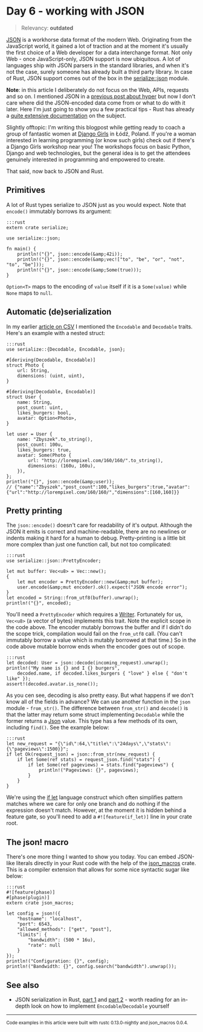 # Day 6 - working with JSON

> Relevancy: **outdated**

[JSON](http://en.wikipedia.org/wiki/JSON) is a workhorse data format of the modern Web. Originating from the JavaScript world, it gained a lot of traction and at the moment it's usually the first choice of a Web developer for a data interchange format. Not only Web - once JavaScript-only, JSON support is now ubiquitous. A lot of languages ship with JSON parsers in the standard libraries, and when it's not the case, surely someone has already built a third party library. In case of Rust, JSON support comes out of the box in the [serialize::json](http://doc.rust-lang.org/serialize/json/) module.

**Note**: in this article I deliberately do not focus on the Web, APIs, requests and so on. I mentioned JSON in a [previous post about hyper](http://siciarz.net/24-days-of-rust-hyper/) but now I don't care where did the JSON-encoded data come from or what to do with it later. Here I'm just going to show you a few practical tips - Rust has already a [quite extensive documentation](http://doc.rust-lang.org/serialize/json/) on the subject.

Slightly offtopic: I'm writing this blogpost while getting ready to coach a group of fantastic women at [Django Girls](http://djangogirls.org/) in Łódź, Poland. If you're a woman interested in learning programming (or know such girls) check out if there's a Django Girls workshop near you! The workshops focus on basic Python, Django and web technologies, but the general idea is to get the attendees genuinely interested in programming and empowered to create.

That said, now back to JSON and Rust.

Primitives
----------

A lot of Rust types serialize to JSON just as you would expect. Note that `encode()` immutably borrows its argument:

    :::rust
    extern crate serialize;

    use serialize::json;

    fn main() {
        println!("{}", json::encode(&amp;42i));
        println!("{}", json::encode(&amp;vec!["to", "be", "or", "not", "to", "be"]));
        println!("{}", json::encode(&amp;Some(true)));
    }

`Option<T>` maps to the encoding of `value` itself if it is a `Some(value)` while `None` maps to `null`.

Automatic (de)serialization
---------------------------

In my earlier [article on CSV](https://siciarz.net/24-days-of-rust-csv/) I mentioned the `Encodable` and `Decodable` traits. Here's an example with a nested struct:

    :::rust
    use serialize::{Decodable, Encodable, json};

    #[deriving(Decodable, Encodable)]
    struct Photo {
        url: String,
        dimensions: (uint, uint),
    }

    #[deriving(Decodable, Encodable)]
    struct User {
        name: String,
        post_count: uint,
        likes_burgers: bool,
        avatar: Option<Photo>,
    }

    let user = User {
        name: "Zbyszek".to_string(),
        post_count: 100u,
        likes_burgers: true,
        avatar: Some(Photo {
            url: "http://lorempixel.com/160/160/".to_string(),
            dimensions: (160u, 160u),
        }),
    };
    println!("{}", json::encode(&amp;user));
    // {"name":"Zbyszek","post_count":100,"likes_burgers":true,"avatar":{"url":"http://lorempixel.com/160/160/","dimensions":[160,160]}}

Pretty printing
---------------

The `json::encode()` doesn't care for readability of it's output. Although the JSON it emits is correct and machine-readable, there are no newlines or indents making it hard for a human to debug. Pretty-printing is a little bit more complex than just one function call, but not too complicated:

    :::rust
    use serialize::json::PrettyEncoder;

    let mut buffer: Vec<u8> = Vec::new();
    {
        let mut encoder = PrettyEncoder::new(&amp;mut buffer);
        user.encode(&amp;mut encoder).ok().expect("JSON encode error");
    }
    let encoded = String::from_utf8(buffer).unwrap();
    println!("{}", encoded);

You'll need a `PrettyEncoder` which requires a [Writer](http://doc.rust-lang.org/std/io/trait.Writer.html). Fortunately for us, `Vec<u8>` (a vector of bytes) implements this trait. Note the explicit scope in the code above. The encoder mutably borrows the buffer and if I didn't do the scope trick, compilation would fail on the `from_utf8` call. (You can't immutably borrow a value which is mutably borrowed at that time.) So in the code above mutable borrow ends when the encoder goes out of scope.

    :::rust
    let decoded: User = json::decode(incoming_request).unwrap();
    println!("My name is {} and I {} burgers",
        decoded.name, if decoded.likes_burgers { "love" } else { "don't like" });
    assert!(decoded.avatar.is_none());

As you cen see, decoding is also pretty easy. But what happens if we don't know all of the fields in advance? We can use another function in the `json` module - `from_str()`. The difference between `from_str()` and `decode()` is that the latter may return some struct implementing `Decodable` while the former returns a [Json](http://doc.rust-lang.org/serialize/json/enum.Json.html) value. This type has a few methods of its own, including `find()`. See the example below:

    :::rust
    let new_request = "{\"id\":64,\"title\":\"24days\",\"stats\":{\"pageviews\":1500}}";
    if let Ok(request_json) = json::from_str(new_request) {
        if let Some(ref stats) = request_json.find("stats") {
            if let Some(ref pageviews) = stats.find("pageviews") {
                println!("Pageviews: {}", pageviews);
            }
        }
    }

We're using the [if let](https://github.com/rust-lang/rfcs/pull/160) language construct which often simplifies pattern matches where we care for only one branch and do nothing if the expression doesn't match. However, at the moment it is hidden behind a feature gate, so you'll need to add a `#![feature(if_let)]` line in your crate root.

The json! macro
---------------

There's one more thing I wanted to show you today. You can embed JSON-like literals directly in your Rust code with the help of the [json_macros](https://github.com/tomjakubowski/json_macros) crate. This is a compiler extension that allows for some nice syntactic sugar like below:

    :::rust
    #![feature(phase)]
    #[phase(plugin)]
    extern crate json_macros;

    let config = json!({
        "hostname": "localhost",
        "port": 6543,
        "allowed_methods": ["get", "post"],
        "limits": {
            "bandwidth": (500 * 16u),
            "rate": null
        }
    });
    println!("Configuration: {}", config);
    println!("Bandwidth: {}", config.search("bandwidth").unwrap());

See also
--------

 * JSON serialization in Rust, [part 1](http://valve.github.io/blog/2014/08/25/json-serialization-in-rust-part-1/) and [part 2](http://valve.github.io/blog/2014/08/26/json-serialization-in-rust-part-2/) - worth reading for an in-depth look on how to implement `Encodable`/`Decodable` yourself

----

<small>
Code examples in this article were built with rustc 0.13.0-nightly and json_macros 0.0.4.
</small>
